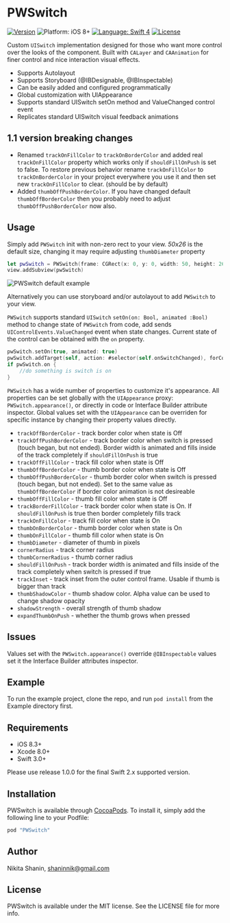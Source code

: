 # PWSwitch

[![Version](https://img.shields.io/cocoapods/v/PWSwitch.svg?style=flat)](http://cocoapods.org/pods/PWSwitch)
![Platform: iOS 8+](https://img.shields.io/badge/platform-iOS%208%2B-blue.svg?style=flat)
[![Language: Swift 4](https://img.shields.io/badge/language-swift4-f48041.svg?style=flat)](https://developer.apple.com/swift)
[![License](https://img.shields.io/cocoapods/l/PWSwitch.svg?style=flat)](http://cocoapods.org/pods/PWSwitch)

Custom `UISwitch` implementation designed for those who want more control over the looks of the component. Built with `CALayer` and `CAAnimation` for finer control and nice interaction visual effects.

- Supports Autolayout
- Supports Storyboard (@IBDesignable, @IBInspectable)
- Can be easily added and configured programmatically
- Global customization with UIAppearance
- Supports standard UISwitch setOn method and ValueChanged control event
- Replicates standard UISwitch visual feedback animations

## 1.1 version breaking changes

- Renamed `trackOnFillColor` to `trackOnBorderColor` and added real `trackOnFillColor` property which works only if `shouldFillOnPush` is set to false. To restore previous behavior rename `trackOnFillColor` to `trackOnBorderColor` in your project everywhere you use it and then set new `trackOnFillColor` to clear. (should be by default)
- Added `thumbOffPushBorderColor`. If you have changed default `thumbOffBorderColor` then you probably need to adjust `thumbOffPushBorderColor` now also.

## Usage

Simply add `PWSwitch` init with non-zero rect to your view. *50x26* is the default size, changing it may require adjusting `thumbDiameter` property

```swift
let pwSwitch = PWSwitch(frame: CGRect(x: 0, y: 0, width: 50, height: 26))
view.addSubview(pwSwitch)
```

![PWSwitch default example](/Example/Assets/switch_1.gif)

Alternatively you can use storyboard and/or autolayout to add `PWSwitch` to your view.

`PWSwitch` supports standard `UISwitch` `setOn(on: Bool, animated :Bool)` method to change state of `PWSwitch` from code, add sends `UIControlEvents.ValueChanged` event when state changes. Current state of the control can be obtained with the `on` property.

```swift
pwSwitch.setOn(true, animated: true)
pwSwitch.addTarget(self, action: #selector(self.onSwitchChanged), forControlEvents: .ValueChanged)
if pwSwitch.on {
    //do something is switch is on
}
```

`PWSwitch` has a wide number of properties to customize it's appearance. All properties can be set globally with the `UIAppearance` proxy: `PWSwitch.appearance()`, or directly in code or Interface Builder attribute inspector. Global values set with the `UIAppearance` can be overriden for specific instance by changing their property values directly.

- `trackOffBorderColor` - track border color when state is Off
- `trackOffPushBorderColor` - track border color when switch is pressed (touch began, but not ended). Border width is animated and fills inside of the track completely if `shouldFillOnPush` is true
- `trackOffFillColor` - track fill color when state is Off
- `thumbOffBorderColor` - thumb border color when state is Off
- `thumbOffPushBorderColor` - thumb border color when switch is pressed (touch began, but not ended). Set to the same value as `thumbOffBorderColor` if border color animation is not desireable
- `thumbOffFillColor` - thumb fill color when state is Off
- `trackBorderFillColor` - track border color when state is On. If `shouldFillOnPush` is true then border completely fills track
- `trackOnFillColor` - track fill color when state is On
- `thumbOnBorderColor` - thumb border color when state is On
- `thumbOnFillColor` - thumb fill color when state is On
- `thumbDiameter` - diameter of thumb in pixels
- `cornerRadius` - track corner radius
- `thumbCornerRadius` - thumb corner radius
- `shouldFillOnPush` - track border width is animated and fills inside of the track completely when switch is pressed if true
- `trackInset` - track inset from the outer control frame. Usable if thumb is bigger than track
- `thumbShadowColor` - thumb shadow color. Alpha value can be used to change shadow opacity
- `shadowStrength` - overall strength of thumb shadow
- `expandThumbOnPush` - whether the thumb grows when pressed

## Issues

Values set with the `PWSwitch.appearance()` override `@IBInspectable` values set it the Interface Builder attributes inspector.

## Example

To run the example project, clone the repo, and run `pod install` from the Example directory first.

## Requirements

- iOS 8.3+ 
- Xcode 8.0+
- Swift 3.0+

Please use release 1.0.0 for the final Swift 2.x supported version.

## Installation

PWSwitch is available through [CocoaPods](http://cocoapods.org). To install
it, simply add the following line to your Podfile:

```ruby
pod "PWSwitch"
```

## Author

Nikita Shanin, shaninnik@gmail.com

## License

PWSwitch is available under the MIT license. See the LICENSE file for more info.
